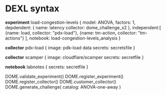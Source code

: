 # DEXL syntax

**experiment** load-congestion-levels {
  model: ANOVA,
  factors: 1,
  depdendent: {
      name: latency
      collector: dome_challenge_x2
  },
  independent:[
    {name: load, collector: "pdx-load"},
    {name: tm-action, collector: "tm-actions"}
  ],
  notebook: load-congestion-levels_analysis
}


**collector** pdx-load {
    image: pdk-load data
    secrets: secretsfile
}

**collector** scamper {
    image: cloudflare/scamper
    secrets: secretfile
}

**notebook** labnotes {
  secrets: secretfile
}


DOME.validate_experiment()
DOME.register_experiment()
DOME.register_collector()
DOME.customer_collector()
DOME.generate_challenge(
  catalog: ANOVA-one-away
)


